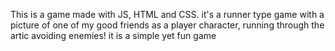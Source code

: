 This is a game made with JS, HTML and CSS. it's a runner type game with a picture of one of my good friends as a player character, running through the artic avoiding enemies! 
it is a simple yet fun game
